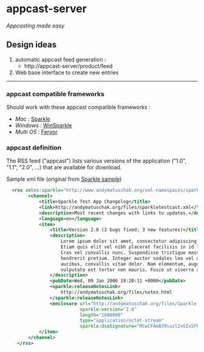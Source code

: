 # appcast-server

_Appcasting made easy_

## Design ideas
1. automatic appcast feed generation :
   - http://appcast-server/product/feed
2. Web base interface to create new entries


--------------


### appcast compatible frameworks

Should work with these appcast compatible frameworks :

* _Mac_ : [Sparkle](http://sparkle.andymatuschak.org) 
* _Windows_ : [WinSparkle](http://winsparkle.org)
* _Multi OS_ : [Fervor](https://github.com/pypt/fervor)

### appcast definition

The RSS feed ("appcast") lists various versions of the application ("1.0", "1.1", "2.0", ...) that are available for download.

Sample xml file (original from [Sparkle sample](http://andymatuschak.org/files/sparkletestcast.xml))
``` xml
  <rss xmlns:sparkle="http://www.andymatuschak.org/xml-namespaces/sparkle" xmlns:dc="http://purl.org/dc/elements/1.1/" version="2.0">
		<channel>
			<title>Sparkle Test App Changelog</title>
			<link>http://andymatuschak.org/files/sparkletestcast.xml</link>
			<description>Most recent changes with links to updates.</description>
			<language>en</language>
			<item>
				<title>Version 2.0 (2 bugs fixed; 3 new features)</title>
				<description>
					Lorem ipsum dolor sit amet, consectetur adipiscing elit.  
					Etiam quis elit vel nibh placerat facilisis in id leo. V  
					Cras vel convallis nunc. Suspendisse tristique massa ege 
					hendrerit pretium. Integer auctor sodales leo vel aliqua
					aucibus, convallis vitae dolor. Nam elementum, augue eu  
					vulputate est tortor non mauris. Fusce ut viverra ante. 
				</description>
				<pubDate>Wed, 09 Jan 2006 19:20:11 +0000</pubDate>
				<sparkle:releaseNotesLink>
					http://andymatuschak.org/files/notes.html
				</sparkle:releaseNotesLink>
				<enclosure url="http://andymatuschak.org/files/Sparkle Test App_2.0.zip" 
				           sparkle:version="2.0"
				           length="1600000"
				           type="application/octet-stream"
				           sparkle:dsaSignature="MCwCFAmB39sazl2xGIxSF8pHBbBh1zBLAhRmawuNanltHMlkCLv6R8OYiDRigQ=="/>
			</item>
		</channel>
	</rss>
```

